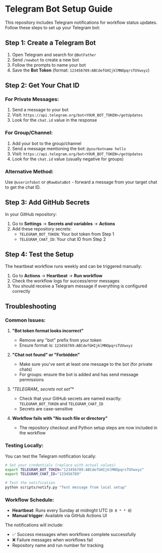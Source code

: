 # Telegram Bot Setup Guide

This repository includes Telegram notifications for workflow status updates. Follow these steps to set up your Telegram bot:

## Step 1: Create a Telegram Bot

1. Open Telegram and search for `@BotFather`
2. Send `/newbot` to create a new bot
3. Follow the prompts to name your bot
4. Save the **Bot Token** (format: `123456789:ABCdefGHIjklMNOpqrsTUVwxyz`)

## Step 2: Get Your Chat ID

### For Private Messages:
1. Send a message to your bot
2. Visit: `https://api.telegram.org/bot<YOUR_BOT_TOKEN>/getUpdates`
3. Look for the `chat.id` value in the response

### For Group/Channel:
1. Add your bot to the group/channel
2. Send a message mentioning the bot: `@yourbotname hello`
3. Visit: `https://api.telegram.org/bot<YOUR_BOT_TOKEN>/getUpdates`
4. Look for the `chat.id` value (usually negative for groups)

### Alternative Method:
Use `@userinfobot` or `@RawDataBot` - forward a message from your target chat to get the chat ID.

## Step 3: Add GitHub Secrets

In your GitHub repository:

1. Go to **Settings** → **Secrets and variables** → **Actions**
2. Add these repository secrets:
   - `TELEGRAM_BOT_TOKEN`: Your bot token from Step 1
   - `TELEGRAM_CHAT_ID`: Your chat ID from Step 2

## Step 4: Test the Setup

The heartbeat workflow runs weekly and can be triggered manually:

1. Go to **Actions** → **Heartbeat** → **Run workflow**
2. Check the workflow logs for success/error messages
3. You should receive a Telegram message if everything is configured correctly

## Troubleshooting

### Common Issues:

1. **"Bot token format looks incorrect"**
   - Remove any "bot" prefix from your token
   - Ensure format is: `123456789:ABCdefGHIjklMNOpqrsTUVwxyz`

2. **"Chat not found" or "Forbidden"**
   - Make sure you've sent at least one message to the bot (for private chats)
   - For groups: ensure the bot is added and has send message permissions

3. **"TELEGRAM_* secrets not set"**
   - Check that your GitHub secrets are named exactly: `TELEGRAM_BOT_TOKEN` and `TELEGRAM_CHAT_ID`
   - Secrets are case-sensitive

4. **Workflow fails with "No such file or directory"**
   - The repository checkout and Python setup steps are now included in the workflow

### Testing Locally:

You can test the Telegram notification locally:

```bash
# Set your credentials (replace with actual values)
export TELEGRAM_BOT_TOKEN="123456789:ABCdefGHIjklMNOpqrsTUVwxyz"
export TELEGRAM_CHAT_ID="123456789"

# Test the notification
python scripts/notify.py "Test message from local setup"
```

### Workflow Schedule:

- **Heartbeat**: Runs every Sunday at midnight UTC (`0 0 * * 0`)
- **Manual trigger**: Available via GitHub Actions UI

The notifications will include:
- ✅ Success messages when workflows complete successfully
- ❌ Failure messages when workflows fail
- Repository name and run number for tracking